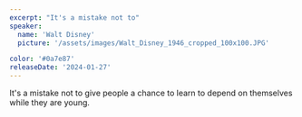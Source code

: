 ```yaml
---
excerpt: "It's a mistake not to"
speaker:
  name: 'Walt Disney'
  picture: '/assets/images/Walt_Disney_1946_cropped_100x100.JPG'

color: '#0a7e87'
releaseDate: '2024-01-27'
---
```

It's a mistake not to give people a chance to learn to depend on themselves while they are young.
